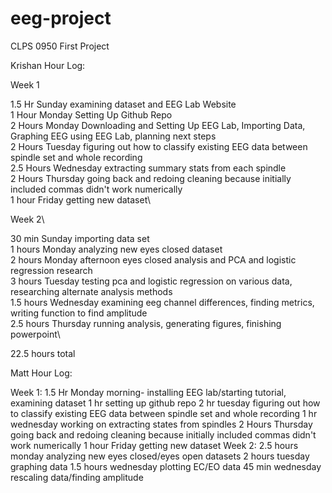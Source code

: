 # eeg-project
CLPS 0950 First Project

Krishan Hour Log:

Week 1

1.5 Hr Sunday examining dataset and EEG Lab Website\
1 Hour Monday Setting Up Github Repo\
2 Hours Monday Downloading and Setting Up EEG Lab, Importing Data, Graphing EEG using EEG Lab, planning next steps\
2 Hours Tuesday figuring out how to classify existing EEG data between spindle set and whole recording\
2.5 Hours Wednesday extracting summary stats from each spindle\
2 Hours Thursday going back and redoing cleaning because initially included commas didn't work numerically\
1 hour Friday getting new dataset\

Week 2\

30 min Sunday importing data set\
1 hours Monday analyzing new eyes closed dataset\
2 hours Monday afternoon eyes closed analysis and PCA and logistic regression research\
3 hours Tuesday testing pca and logistic regression on various data, researching alternate analysis methods\
1.5 hours Wednesday examining eeg channel differences, finding metrics, writing function to find amplitude\
2.5 hours Thursday running analysis, generating figures, finishing powerpoint\

22.5 hours total

Matt Hour Log:

Week 1:
1.5 Hr Monday morning- installing EEG lab/starting tutorial, examining dataset
1 hr setting up github repo
2 hr tuesday figuring out how to classify existing EEG data between spindle set and whole recording
1 hr wednesday working on extracting states from spindles
2 Hours Thursday going back and redoing cleaning because initially included commas didn't work numerically
1 hour Friday getting new dataset
Week 2:
2.5 hours monday analyzing new eyes closed/eyes open datasets
2 hours tuesday graphing data
1.5 hours wednesday plotting EC/EO data 
45 min wednesday rescaling data/finding amplitude
